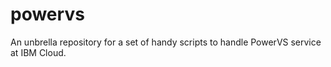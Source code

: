 # powervs
An unbrella repository for a set of handy scripts to handle PowerVS service at IBM Cloud.
